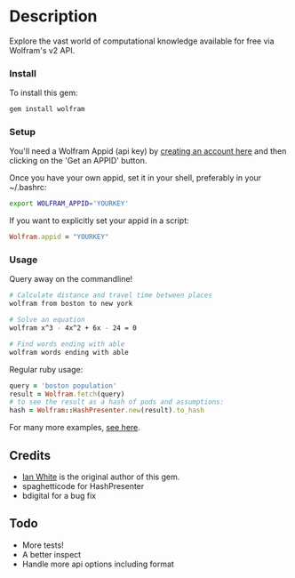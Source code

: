 Description
===========

Explore the vast world of computational knowledge available for free via Wolfram's v2 API.

### Install

To install this gem:

```bash
gem install wolfram
```

### Setup

You'll need a Wolfram Appid (api key) by [creating an account
here](http://developer.wolframalpha.com/portal/apisignup.html) and
then clicking on the 'Get an APPID' button.

Once you have your own appid, set it in your shell, preferably in your ~/.bashrc:

```bash
export WOLFRAM_APPID='YOURKEY'
```

If you want to explicitly set your appid in a script:

```ruby
Wolfram.appid = "YOURKEY"
```

### Usage

Query away on the commandline!

```bash
# Calculate distance and travel time between places
wolfram from boston to new york

# Solve an equation
wolfram x^3 - 4x^2 + 6x - 24 = 0

# Find words ending with able
wolfram words ending with able
```

Regular ruby usage:

```ruby
query = 'boston population'
result = Wolfram.fetch(query)
# to see the result as a hash of pods and assumptions:
hash = Wolfram::HashPresenter.new(result).to_hash
```

For many more examples, [see here](http://www.wolframalpha.com/examples/).

## Credits

* [Ian White](https://github.com/ianwhite) is the original author of this gem.
* spaghetticode for HashPresenter
* bdigital for a bug fix

## Todo

* More tests!
* A better inspect
* Handle more api options including format
